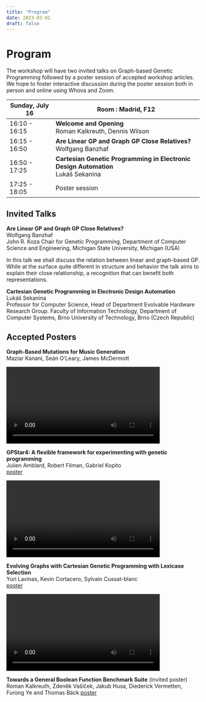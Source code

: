 ```yaml
---
title: "Program"
date: 2023-03-01
draft: false
---
```


# Program

The workshop will have two invited talks on Graph-based Genetic Programming followed by a poster session of accepted workshop articles. We hope to foster interactive discussion during the poster session both in person and online using Whova and Zoom.

Sunday, July 16 | Room : Madrid, F12 
------------ | ----------------
16:10 - 16:15 | **Welcome and Opening**<br/>Roman Kalkreuth, Dennis Wilson
16:15 - 16:50 | **Are Linear GP and Graph GP Close Relatives?**<br/>Wolfgang Banzhaf
16:50 - 17:25 | **Cartesian Genetic Programming in Electronic Design Automation**<br/>Lukáš Sekanina
17:25 - 18:05 | Poster session

## Invited Talks

**Are Linear GP and Graph GP Close Relatives?**<br/>
Wolfgang Banzhaf<br/>
John R. Koza Chair for Genetic Programming, Department of Computer Science and Engineering,  Michigan State University, Michigan (USA)

In this talk we shall discuss the relation between linear
and graph-based GP. While at the surface quite different
in structure and behavior the talk aims to explain their
close relationship, a recognition that can benefit both
representations. 

**Cartesian Genetic Programming in Electronic Design Automation**<br/>
Lukáš Sekanina<br/>
Professor for Computer Science, Head of Department
Evolvable Hardware Research Group. Faculty of Information Technology, Department of Computer Systems, Brno University of Technology, Brno (Czech Republic) 

## Accepted Posters

**Graph-Based Mutations for Music Generation**<br/>
Maziar Kanani, Seán O’Leary, James McDermott

<video height="200px" autoplay loop controls>
<source src="/kanani.mp4" type="video/mp4">
</video>


**GPStar4: A flexible framework for experimenting with genetic programming**<br/>
Julien Amblard, Robert Filman, Gabriel Kopito<br/>
[poster](/amblard.pdf)

<video height="200px" autoplay loop controls>
<source src="/amblard.mp4" type="video/mp4">
</video>

**Evolving Graphs with Cartesian Genetic Programming with Lexicase Selection**<br/>
Yuri Lavinas, Kevin Cortacero, Sylvain Cussat-blanc<br/>
[poster](/lavinas.pdf)

<video height="200px" autoplay loop controls>
<source src="/lavinas.mp4" type="video/mp4">
</video>

**Towards a General Boolean Function Benchmark Suite** (invited poster)<br/>
Roman Kalkreuth, Zdeněk Vašíček, Jakub Husa, Diederick Vermetten, Furong Ye and Thomas Bäck
[poster](/kalkreuth.pdf)
